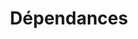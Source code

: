 ---
title: Dépendances
permalink: /diagrammes-de-composantes/#dépendances
nav_order: 4
parent: Diagrammes de composantes
---
